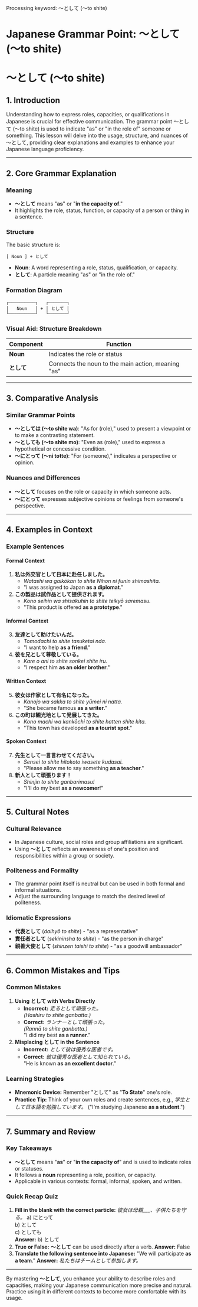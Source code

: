 Processing keyword: ～として (〜to shite)
# Japanese Grammar Point: ～として (〜to shite)
# ～として (〜to shite)
## 1. Introduction
Understanding how to express roles, capacities, or qualifications in Japanese is crucial for effective communication. The grammar point ～として (〜to shite) is used to indicate "as" or "in the role of" someone or something. This lesson will delve into the usage, structure, and nuances of ～として, providing clear explanations and examples to enhance your Japanese language proficiency.

---
## 2. Core Grammar Explanation
### Meaning
- **～として** means "**as**" or "**in the capacity of**."
- It highlights the role, status, function, or capacity of a person or thing in a sentence.
### Structure
The basic structure is:
```
[ Noun ] + として
```
- **Noun**: A word representing a role, status, qualification, or capacity.
- **として**: A particle meaning "as" or "in the role of."
### Formation Diagram
```plaintext
┌──────────┐   ┌───────┐
│   Noun   │ + │ として │
└──────────┘   └───────┘
```
### Visual Aid: Structure Breakdown
| Component | Function                               |
|-----------|----------------------------------------|
| **Noun**  | Indicates the role or status           |
| **として**| Connects the noun to the main action, meaning "as" |
---
## 3. Comparative Analysis
### Similar Grammar Points
- **～としては (〜to shite wa)**: "As for (role)," used to present a viewpoint or to make a contrasting statement.
- **～としても (〜to shite mo)**: "Even as (role)," used to express a hypothetical or concessive condition.
- **～にとって (〜ni totte)**: "For (someone)," indicates a perspective or opinion.
### Nuances and Differences
- **～として** focuses on the role or capacity in which someone acts.
- **～にとって** expresses subjective opinions or feelings from someone's perspective.
---
## 4. Examples in Context
### Example Sentences
#### Formal Context
1. **私は外交官として日本に赴任しました。**
   - *Watashi wa gaikōkan to shite Nihon ni funin shimashita.*
   - "I was assigned to Japan **as a diplomat**."
2. **この製品は試作品として提供されます。**
   - *Kono seihin wa shisakuhin to shite teikyō saremasu.*
   - "This product is offered **as a prototype**."
#### Informal Context
3. **友達として助けたいんだ。**
   - *Tomodachi to shite tasuketai nda.*
   - "I want to help **as a friend**."
4. **彼を兄として尊敬している。**
   - *Kare o ani to shite sonkei shite iru.*
   - "I respect him **as an older brother**."
#### Written Context
5. **彼女は作家として有名になった。**
   - *Kanojo wa sakka to shite yūmei ni natta.*
   - "She became famous **as a writer**."
6. **この町は観光地として発展してきた。**
   - *Kono machi wa kankōchi to shite hatten shite kita.*
   - "This town has developed **as a tourist spot**."
#### Spoken Context
7. **先生として一言言わせてください。**
   - *Sensei to shite hitokoto iwasete kudasai.*
   - "Please allow me to say something **as a teacher**."
8. **新人として頑張ります！**
   - *Shinjin to shite ganbarimasu!*
   - "I'll do my best **as a newcomer**!"
---
## 5. Cultural Notes
### Cultural Relevance
- In Japanese culture, social roles and group affiliations are significant.
- Using **～として** reflects an awareness of one's position and responsibilities within a group or society.
### Politeness and Formality
- The grammar point itself is neutral but can be used in both formal and informal situations.
- Adjust the surrounding language to match the desired level of politeness.
### Idiomatic Expressions
- **代表として** (*daihyō to shite*) - "as a representative"
- **責任者として** (*sekininsha to shite*) - "as the person in charge"
- **親善大使として** (*shinzen taishi to shite*) - "as a goodwill ambassador"
---
## 6. Common Mistakes and Tips
### Common Mistakes
1. **Using として with Verbs Directly**
   - **Incorrect:** *走るとして頑張った。*  
     *(Hashiru to shite ganbatta.)*
   - **Correct:** *ランナーとして頑張った。*  
     *(Rannā to shite ganbatta.)*  
     "I did my best **as a runner**."
2. **Misplacing として in the Sentence**
   - **Incorrect:** *として彼は優秀な医者です。*
   - **Correct:** *彼は優秀な医者として知られている。*  
     "He is known **as an excellent doctor**."
### Learning Strategies
- **Mnemonic Device:** Remember "として" as "**To State**" one's role.
- **Practice Tip:** Think of your own roles and create sentences, e.g., *学生として日本語を勉強しています。* ("I'm studying Japanese **as a student**.")
---
## 7. Summary and Review
### Key Takeaways
- **～として** means "**as**" or "**in the capacity of**" and is used to indicate roles or statuses.
- It follows a **noun** representing a role, position, or capacity.
- Applicable in various contexts: formal, informal, spoken, and written.
### Quick Recap Quiz
1. **Fill in the blank with the correct particle:**
   *彼女は母親___、子供たちを守る。*
   a) にとって  
   b) として  
   c) としても  
   **Answer:** b) として
2. **True or False:**
   **～として** can be used directly after a verb.
   **Answer:** False
3. **Translate the following sentence into Japanese:**
   "We will participate **as a team**."
   **Answer:** *私たちはチームとして参加します。*
---
By mastering **～として**, you enhance your ability to describe roles and capacities, making your Japanese communication more precise and natural. Practice using it in different contexts to become more comfortable with its usage.

